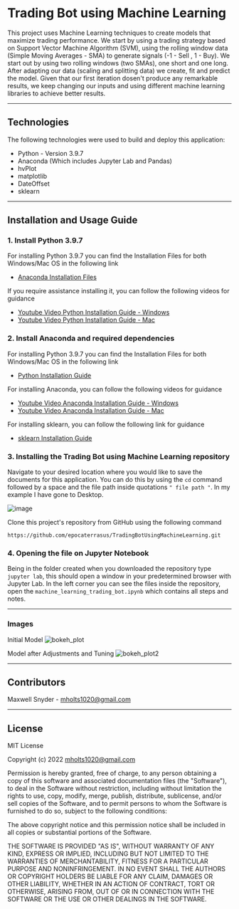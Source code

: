 # Trading Bot using Machine Learning

This project uses Machine Learning techniques to create models that maximize trading performance. We start by using a trading strategy based on Support Vector Machine Algorithm (SVM), using the rolling window data (Simple Moving Averages - SMA) to generate signals (-1 - Sell , 1 - Buy). We start out by using two rolling windows (two SMAs), one short and one long. After adapting our data (scaling and splitting data) we create, fit and predict the model. Given that our first iteration dosen't produce any remarkable results, we keep changing our inputs and using different machine learning libraries to achieve better results.

---

## Technologies

The following technologies were used to build and deploy this application:

* Python - Version 3.9.7
* Anaconda (Which includes Jupyter Lab and Pandas)
* hvPlot
* matplotlib
* DateOffset
* sklearn

---

## Installation and Usage Guide

### 1. Install Python 3.9.7

For installing Python 3.9.7 you can find the Installation Files for both Windows/Mac OS in the following link
 * [Anaconda Installation Files](https://www.anaconda.com/products/individual "Anaconda Installation Files")

If you require assistance installing it, you can follow the following videos for guidance
* [Youtube Video Python Installation Guide - Windows](https://www.youtube.com/watch?v=uSVl7gRXP80 "Python Installation Video - Windows") 
* [Youtube Video Python Installation Guide - Mac](https://www.youtube.com/watch?v=r6bBaj797t8 "Python Installation Video - Mac") 
 
### 2. Install Anaconda and required dependencies

For installing Python 3.9.7 you can find the Installation Files for both Windows/Mac OS in the following link
 * [Python Installation Guide](https://www.python.org/downloads/release/python-397/ "Python Installation Guide")

For installing Anaconda, you can follow the following videos for guidance
* [Youtube Video Anaconda Installation Guide - Windows](https://www.youtube.com/watch?v=g6ln1dAt-RI "Anaconda Installation Video - Windows") 
* [Youtube Video Anaconda Installation Guide - Mac](https://www.youtube.com/watch?v=oWVTO_69U4c "Anaconda Installation Video - Mac")

For installing sklearn, you can follow the following link for guidance
* [sklearn Installation Guide](https://scikit-learn.org/stable/install.html "sklearn Installation Guide")


### 3. Installing the Trading Bot using Machine Learning repository

Navigate to your desired location where you would like to save the documents for this application. You can do this by using the ```cd``` command followed by a space and the file path inside quotations ```" file path "```. In my example I have gone to Desktop.

![image](https://user-images.githubusercontent.com/94983278/149385012-181d1769-0af6-487e-8e04-823a28f2c3ed.png)

Clone this project's repository from GitHub using the following command 

```https://github.com/epocaterrasus/TradingBotUsingMachineLearning.git```

### 4. Opening the file on Jupyter Notebook

Being in the folder created when you downloaded the repository type ```jupyter lab```, this should open a window in your predetermined browser with Jupyter Lab. In the left corner you can see the files inside the repository, open the ```machine_learning_trading_bot.ipynb``` which contains all steps and notes.

---

### Images

Initial Model
![bokeh_plot](https://user-images.githubusercontent.com/94983278/161437456-cf5eb8d4-fa31-4997-858b-91395d9f1769.png)

Model after Adjustments and Tuning
![bokeh_plot2](https://user-images.githubusercontent.com/94983278/161437458-a6a0c0df-d765-47ef-acb9-789ebe081230.png)

---

## Contributors

Maxwell Snyder - mholts1020@gmail.com

---

## License

MIT License

Copyright (c) 2022 mholts1020@gmail.com

Permission is hereby granted, free of charge, to any person obtaining a copy
of this software and associated documentation files (the "Software"), to deal
in the Software without restriction, including without limitation the rights
to use, copy, modify, merge, publish, distribute, sublicense, and/or sell
copies of the Software, and to permit persons to whom the Software is
furnished to do so, subject to the following conditions:

The above copyright notice and this permission notice shall be included in all
copies or substantial portions of the Software.

THE SOFTWARE IS PROVIDED "AS IS", WITHOUT WARRANTY OF ANY KIND, EXPRESS OR
IMPLIED, INCLUDING BUT NOT LIMITED TO THE WARRANTIES OF MERCHANTABILITY,
FITNESS FOR A PARTICULAR PURPOSE AND NONINFRINGEMENT. IN NO EVENT SHALL THE
AUTHORS OR COPYRIGHT HOLDERS BE LIABLE FOR ANY CLAIM, DAMAGES OR OTHER
LIABILITY, WHETHER IN AN ACTION OF CONTRACT, TORT OR OTHERWISE, ARISING FROM,
OUT OF OR IN CONNECTION WITH THE SOFTWARE OR THE USE OR OTHER DEALINGS IN THE
SOFTWARE.